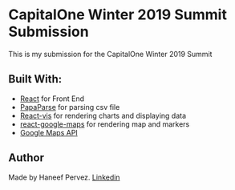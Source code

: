 # CapitalOne Winter 2019 Summit Submission
This is my submission for the CapitalOne Winter 2019 Summit
## Built With:
* [React](https://reactjs.org/) for Front End
* [PapaParse](https://www.papaparse.com/) for parsing csv file
* [React-vis](https://uber.github.io/react-vis/) for rendering charts and displaying data
* [react-google-maps](https://github.com/tomchentw/react-google-maps) for rendering map and markers
* [Google Maps API](https://developers.google.com/maps/documentation/javascript/tutorial)
## Author
Made by Haneef Pervez. 
[Linkedin](https://www.linkedin.com/in/haneefpervez/)